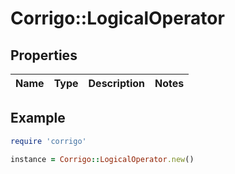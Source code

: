 # Corrigo::LogicalOperator

## Properties

| Name | Type | Description | Notes |
| ---- | ---- | ----------- | ----- |

## Example

```ruby
require 'corrigo'

instance = Corrigo::LogicalOperator.new()
```

